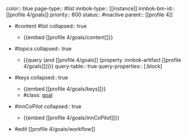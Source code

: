 color:: blue
page-type:: #list
innbok-type:: [[instance]]
innbok-bm-id:: [[profile 4/goals]]
priority:: 600
status:: #inactive
parent:: [[profile 4]]

- #content #list
  collapsed:: true
	- {{embed [[profile 4/goals/content]]}}
- #topics
   collapsed:: true
    - {{query (and [[profile 4/goals]] (property :innbok-artifact [[profile 4/goals]]))}}
      query-table:: true
      query-properties:: [:block]
- #keys
  collapsed:: true
	- {{embed [[profile 4/goals/keys]]}}
	- #class: [goal](https://go.innbok.com/#/page/innBoK%2Fclass%2Fgoal)
- #innCoPilot
   collapsed:: true
	 - {{embed [[profile 4/goals/innCoPilot]]}}

- #edit [[profile 4/goals/workflow]]

